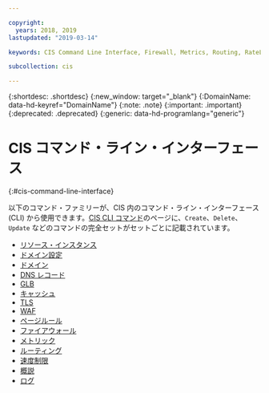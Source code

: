 ```yaml
---

copyright:
  years: 2018, 2019
lastupdated: "2019-03-14"

keywords: CIS Command Line Interface, Firewall, Metrics, Routing, RateLimit, Overview

subcollection: cis

---
```


{:shortdesc: .shortdesc}
{:new_window: target="_blank"}
{:DomainName: data-hd-keyref="DomainName"}
{:note: .note}
{:important: .important}
{:deprecated: .deprecated}
{:generic: data-hd-programlang="generic"}


# CIS コマンド・ライン・インターフェース
{:#cis-command-line-interface}

以下のコマンド・ファミリーが、CIS 内のコマンド・ライン・インターフェース (CLI) から使用できます。[CIS CLI コマンド](/docs/cis-cli-plugin?topic=cis-cli-plugin-cis-cli-commands#cis-cli-commands)のページに、`Create`、`Delete`、`Update` などのコマンドの完全セットがセットごとに記載されています。
  
  * [リソース・インスタンス](/docs/cis-cli-plugin?topic=cis-cli-plugin-cis-cli-commands#resource-instance)
  * [ドメイン設定](/docs/cis-cli-plugin?topic=cis-cli-plugin-cis-cli-commands#domain-settings)
  * [ドメイン](/docs/cis-cli-plugin?topic=cis-cli-plugin-cis-cli-commands#domain)
  * [DNS レコード](/docs/cis-cli-plugin?topic=cis-cli-plugin-cis-cli-commands#dns-record)
  * [GLB](/docs/cis-cli-plugin?topic=cis-cli-plugin-cis-cli-commands#glb)
  * [キャッシュ](/docs/cis-cli-plugin?topic=cis-cli-plugin-cis-cli-commands#cache)
  * [TLS](/docs/cis-cli-plugin?topic=cis-cli-plugin-cis-cli-commands#tls)
  * [WAF](/docs/cis-cli-plugin?topic=cis-cli-plugin-cis-cli-commands#waf)
  * [ページルール](/docs/cis-cli-plugin?topic=cis-cli-plugin-cis-cli-commands#pagerule)
  * [ファイアウォール](/docs/cis-cli-plugin?topic=cis-cli-plugin-cis-cli-commands#firewall)
  * [メトリック](/docs/cis-cli-plugin?topic=cis-cli-plugin-cis-cli-commands#metrics)
  * [ルーティング](/docs/cis-cli-plugin?topic=cis-cli-plugin-cis-cli-commands#routing)
  * [速度制限](/docs/cis-cli-plugin?topic=cis-cli-plugin-cis-cli-commands#ratelimit)
  * [概説](/docs/cis-cli-plugin?topic=cis-cli-plugin-cis-cli-commands#overview)
  * [ログ](/docs/cis-cli-plugin?topic=cis-cli-plugin-cis-cli-commands#log)
